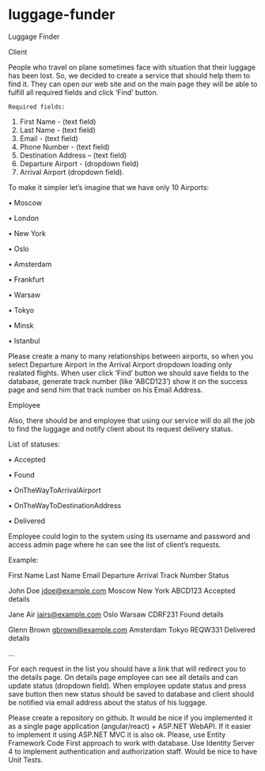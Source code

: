 # luggage-funder

Luggage Finder

Client

People who travel on plane sometimes face with situation that their luggage has been lost. So, we decided to create a service that should help them to find it. They can open our web site and on the main page they will be able to fulfill all required fields and click ‘Find’ button.

	Required fields: 
  
1.	First Name - (text field)
2.	Last Name - (text field)
3.	Email - (text field)
4.	Phone Number - (text field)
5.	Destination Address – (text field)
6.	Departure Airport - (dropdown field)
7.	Arrival Airport (dropdown field).
 
To make it simpler let’s imagine that we have only 10 Airports:

•	Moscow

•	London

•	New York

•	Oslo

•	Amsterdam

•	Frankfurt

•	Warsaw

•	Tokyo

•	Minsk

•	Istanbul

Please create a many to many relationships between airports, so when you select Departure Airport in the Arrival Airport dropdown loading only realated flights.
When user click ‘Find’ button we should save fields to the database, generate track number (like ‘ABCD123’) show it on the success page and send him that track number on his Email Address.

Employee

Also, there should be and employee that using our service will do all the job to find the luggage and notify client about its request delivery status.

List of statuses: 

•	Accepted

•	Found

•	OnTheWayToArrivalAirport

•	OnTheWayToDestinationAddress

•	Delivered

Employee could login to the system using its username and password and access admin page where he can see the list of client’s requests.

Example:

First Name	Last Name	Email	Departure	Arrival	Track Number	Status	

John	Doe	jdoe@example.com Moscow	New York	ABCD123	Accepted	details

Jane	Air	jairs@example.com Oslo	Warsaw	CDRF231	Found	details

Glenn	Brown	gbrown@example.com Amsterdam	Tokyo	REQW331	Delivered	details

…							

For each request in the list you should have a link that will redirect you to the details page. On details page employee can see all details and can update status (dropdown field). 
When employee update status and press save button then new status should be saved to database and client should be notified via email address about the status of his luggage.

Please create a repository on github. It would be nice if you implemented it as a single page application (angular/react) + ASP.NET WebAPI. If it easier to implement it using ASP.NET MVC it is also ok. Please, use Entity Framework Code First approach to work with database. Use Identity Server 4 to implement authentication and authorization staff. Would be nice to have Unit Tests. 

